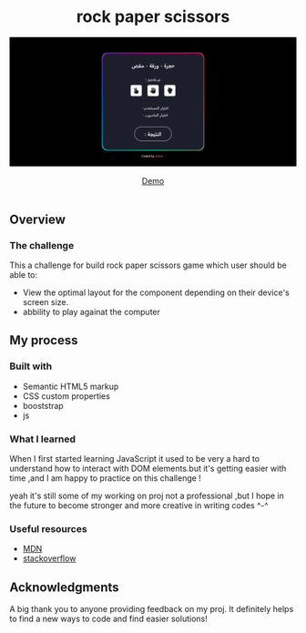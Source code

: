 <h1 align="center">rock paper scissors
</h1>

![](/screenshot.png)

<div align="center">
   <a href="https://ahlam-alsaffarini.github.io/FAQ/">Demo </a>
</div>

<br>

## Overview

### The challenge

This a challenge for build rock paper scissors game which user should be able to:

- View the optimal layout for the component depending on their device's screen size.
- abbility to play againat the computer

## My process

### Built with

- Semantic HTML5 markup
- CSS custom properties
- booststrap
- js

### What I learned

When I first started learning JavaScript it used to be very a hard to understand how to interact with DOM elements.but it's getting easier with time ,and I am happy to practice on this challenge !

yeah it's still some of my working on proj not a professional ,but I hope in the future to become stronger and more creative in writing codes ^-^

### Useful resources

- [MDN](https://developer.mozilla.org/en-US/)
- [stackoverflow](https://stackoverflow.com/)

## Acknowledgments

A big thank you to anyone providing feedback on my proj. It definitely helps to find a new ways to code and find easier solutions!
